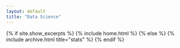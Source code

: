 ```yaml
---
layout: default
title: "Data Science"
---
```


{% if site.show_excerpts %}
  {% include home.html %}
{% else %}
  {% include archive.html title="stats" %}
{% endif %}
